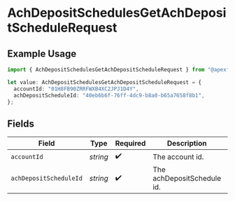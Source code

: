 # AchDepositSchedulesGetAchDepositScheduleRequest

## Example Usage

```typescript
import { AchDepositSchedulesGetAchDepositScheduleRequest } from "@apexfintechsolutions/ascend-sdk/models/operations";

let value: AchDepositSchedulesGetAchDepositScheduleRequest = {
  accountId: "01H8FB90ZRRFWXB4XC2JPJ1D4Y",
  achDepositScheduleId: "40eb6b6f-76ff-4dc9-b8a0-b65a7658f8b1",
};
```

## Fields

| Field                                | Type                                 | Required                             | Description                          | Example                              |
| ------------------------------------ | ------------------------------------ | ------------------------------------ | ------------------------------------ | ------------------------------------ |
| `accountId`                          | *string*                             | :heavy_check_mark:                   | The account id.                      | 01H8FB90ZRRFWXB4XC2JPJ1D4Y           |
| `achDepositScheduleId`               | *string*                             | :heavy_check_mark:                   | The achDepositSchedule id.           | 40eb6b6f-76ff-4dc9-b8a0-b65a7658f8b1 |